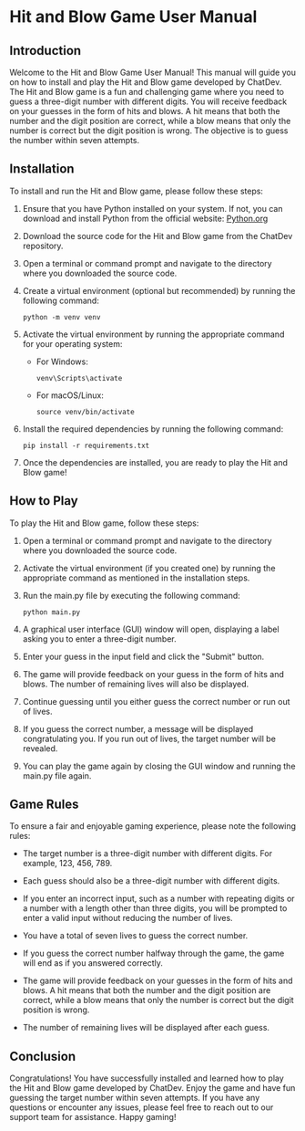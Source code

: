 # Hit and Blow Game User Manual

## Introduction

Welcome to the Hit and Blow Game User Manual! This manual will guide you on how to install and play the Hit and Blow game developed by ChatDev. The Hit and Blow game is a fun and challenging game where you need to guess a three-digit number with different digits. You will receive feedback on your guesses in the form of hits and blows. A hit means that both the number and the digit position are correct, while a blow means that only the number is correct but the digit position is wrong. The objective is to guess the number within seven attempts.

## Installation

To install and run the Hit and Blow game, please follow these steps:

1. Ensure that you have Python installed on your system. If not, you can download and install Python from the official website: [Python.org](https://www.python.org/downloads/)

2. Download the source code for the Hit and Blow game from the ChatDev repository.

3. Open a terminal or command prompt and navigate to the directory where you downloaded the source code.

4. Create a virtual environment (optional but recommended) by running the following command:

   ```
   python -m venv venv
   ```

5. Activate the virtual environment by running the appropriate command for your operating system:

   - For Windows:

     ```
     venv\Scripts\activate
     ```

   - For macOS/Linux:

     ```
     source venv/bin/activate
     ```

6. Install the required dependencies by running the following command:

   ```
   pip install -r requirements.txt
   ```

7. Once the dependencies are installed, you are ready to play the Hit and Blow game!

## How to Play

To play the Hit and Blow game, follow these steps:

1. Open a terminal or command prompt and navigate to the directory where you downloaded the source code.

2. Activate the virtual environment (if you created one) by running the appropriate command as mentioned in the installation steps.

3. Run the main.py file by executing the following command:

   ```
   python main.py
   ```

4. A graphical user interface (GUI) window will open, displaying a label asking you to enter a three-digit number.

5. Enter your guess in the input field and click the "Submit" button.

6. The game will provide feedback on your guess in the form of hits and blows. The number of remaining lives will also be displayed.

7. Continue guessing until you either guess the correct number or run out of lives.

8. If you guess the correct number, a message will be displayed congratulating you. If you run out of lives, the target number will be revealed.

9. You can play the game again by closing the GUI window and running the main.py file again.

## Game Rules

To ensure a fair and enjoyable gaming experience, please note the following rules:

- The target number is a three-digit number with different digits. For example, 123, 456, 789.

- Each guess should also be a three-digit number with different digits.

- If you enter an incorrect input, such as a number with repeating digits or a number with a length other than three digits, you will be prompted to enter a valid input without reducing the number of lives.

- You have a total of seven lives to guess the correct number.

- If you guess the correct number halfway through the game, the game will end as if you answered correctly.

- The game will provide feedback on your guesses in the form of hits and blows. A hit means that both the number and the digit position are correct, while a blow means that only the number is correct but the digit position is wrong.

- The number of remaining lives will be displayed after each guess.

## Conclusion

Congratulations! You have successfully installed and learned how to play the Hit and Blow game developed by ChatDev. Enjoy the game and have fun guessing the target number within seven attempts. If you have any questions or encounter any issues, please feel free to reach out to our support team for assistance. Happy gaming!